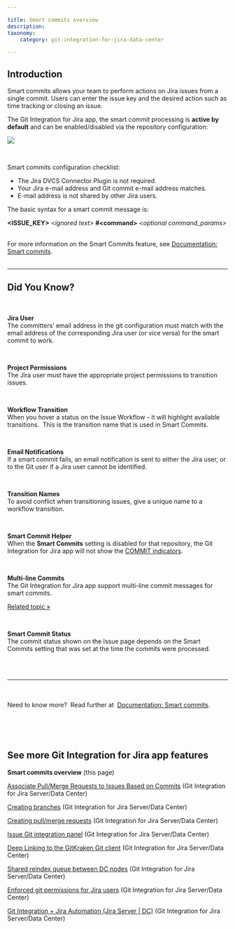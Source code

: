 ```yaml
---

title: Smart commits overview
description:
taxonomy:
    category: git-integration-for-jira-data-center

---
```


## Introduction

Smart commits allows your team to perform actions on Jira issues from a single commit. Users can enter the issue key and the desired action such as time tracking or closing an issue.

The Git Integration for Jira app, the smart commit processing is **active by default** and can be enabled/disabled via the repository configuration:

![](/wp-content/uploads/gij-smart-commit-setting.png)

<br>

Smart commits configuration checklist:

*   The Jira DVCS Connector Plugin is not required.
*   Your Jira e-mail address and Git commit e-mail address matches.
*   E-mail address is not shared by other Jira users.

The basic syntax for a smart commit message is:

**\<ISSUE\_KEY\>** _\<ignored text\>_ **\#\<command\>** _\<optional command\_params\>_

<br>

<div class="bbb-callout bbb--info">
    <div class="irow">
    <div class="ilogobox">
        <span class="logoimg"></span>
    </div>
    <div class="imsgbox">
        For more information on the Smart Commits feature, see <a href='/git-integration-for-jira-data-center/smart-commits-gij-self-managed/'>Documentation: Smart commits</a>.
    </div>
    </div>
</div>
<br>

* * *

## Did You Know?

<br>

**Jira User**<br>
The committers’ email address in the git configuration must match with the email address of the corresponding Jira user (or vice versa) for the smart commit to work.

<br>

**Project Permissions**<br>
The Jira user must have the appropriate project permissions to transition issues.

<br>

**Workflow Transition**<br>
When you hover a status on the Issue Workflow - it will highlight available transitions.  This is the transition name that is used in Smart Commits.

<br>

**Email Notifications**<br>
If a smart commit fails, an email notification is sent to either the Jira user, or to the Git user if a Jira user cannot be identified.

<br>

**Transition Names**<br>
To avoid conflict when transitioning issues, give a unique name to a workflow transition.

<br>

**Smart Commit Helper**<br>
When the **Smart Commits** setting is disabled for that repository, the Git Integration for Jira app will not show the [COMMIT indicators](/git-integration-for-jira-data-center/smart-commits-helper-gij-self-managed).

<br>

**Multi-line Commits**<br>
The Git Integration for Jira app support multi-line commit messages for smart commits.

[Related topic »](/git-integration-for-jira-data-center/Advanced-examples-gij-self-managed#multi-line-examples)

<br>

**Smart Commit Status**<br>
The commit status shown on the Issue page depends on the Smart Commits setting that was set at the time the commits were processed.

<br>
<br>

* * *

<br>
<br>

<div class="bbb-callout bbb--tip">
    <div class="irow">
    <div class="ilogobox">
        <span class="logoimg"></span>
    </div>
    <div class="imsgbox">
        Need to know more?  Read further at  <a href='/git-integration-for-jira-data-center/smart-commits-gij-self-managed'>Documentation: Smart commits</a>.
    </div>
    </div>
</div>
<br>

<br>

<p>&nbsp;</p>

## See more Git Integration for Jira app features

**Smart commits overview** (this page)

[Associate Pull/Merge Requests to Issues Based on Commits](/git-integration-for-jira-data-center/Associate-Pull-Merge-Requests-to-Issues-Based-on-Commits-gij-self-managed) (Git Integration for Jira Server/Data Center)

[Creating branches](/git-integration-for-jira-data-center/Creating-branches-gij-self-managed) (Git Integration for Jira Server/Data Center)

[Creating pull/merge requests](/git-integration-for-jira-data-center/Creating-pull-merge-requests-gij-self-managed) (Git Integration for Jira Server/Data Center)

[Issue Git integration panel](/git-integration-for-jira-data-center/Issue-Git-integration-panel-gij-self-managed) (Git Integration for Jira Server/Data Center)

[Deep Linking to the GitKraken Git client](/git-integration-for-jira-data-center/Deep-Linking-to-the-GitKraken-Git-client-gij-self-managed) (Git Integration for Jira Server/Data Center)

[Shared reindex queue between DC nodes](/git-integration-for-jira-data-center/Shared-reindex-queue-between-DC-nodes-gij-self-managed) (Git Integration for Jira Server/Data Center)

[Enforced git permissions for Jira users](/git-integration-for-jira-data-center/Enforced-git-permissions-for-Jira-users-gij-self-managed) (Git Integration for Jira Server/Data Center)

[Git Integration + Jira Automation (Jira Server \| DC)](/git-integration-for-jira-data-center/Git-integration-plus-Jira-automation-gij-self-managed) (Git Integration for Jira Server/Data Center)

